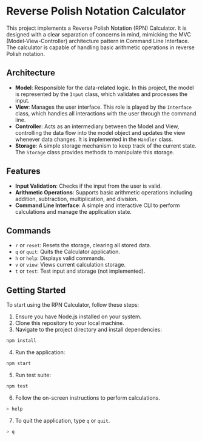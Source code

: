 # Reverse Polish Notation Calculator

This project implements a Reverse Polish Notation (RPN) Calculator. It is designed with a clear separation of concerns in mind, mimicking the MVC (Model-View-Controller) architecture pattern in Command Line Interface. The calculator is capable of handling basic arithmetic operations in reverse Polish notation.

## Architecture

- **Model**: Responsible for the data-related logic. In this project, the model is represented by the `Input` class, which validates and processes the input.
- **View**: Manages the user interface. This role is played by the `Interface` class, which handles all interactions with the user through the command line.
- **Controller**: Acts as an intermediary between the Model and View, controlling the data flow into the model object and updates the view whenever data changes. It is implemented in the `Handler` class.
- **Storage**: A simple storage mechanism to keep track of the current state. The `Storage` class provides methods to manipulate this storage.

## Features

- **Input Validation**: Checks if the input from the user is valid.
- **Arithmetic Operations**: Supports basic arithmetic operations including addition, subtraction, multiplication, and division.
- **Command Line Interface**: A simple and interactive CLI to perform calculations and manage the application state.

## Commands

- `r` or `reset`: Resets the storage, clearing all stored data.
- `q` or `quit`: Quits the Calculator application.
- `h` or `help`: Displays valid commands.
- `v` or `view`: Views current calculation storage.
- `t` or `test`: Test input and storage (not implemented).

## Getting Started

To start using the RPN Calculator, follow these steps:

1. Ensure you have Node.js installed on your system.
2. Clone this repository to your local machine.
3. Navigate to the project directory and install dependencies:

```sh
npm install
```

4. Run the application:

```sh
npm start
```
5. Run test suite:

```sh
npm test
```

6. Follow the on-screen instructions to perform calculations.
```sh
> help
```
7. To quit the application, type `q` or `quit`.
```sh
> q
```

